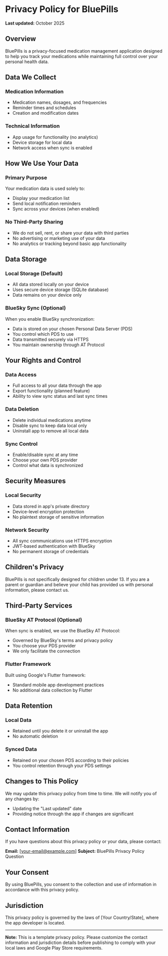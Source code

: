 # Privacy Policy for BluePills

**Last updated:** October 2025

## Overview
BluePills is a privacy-focused medication management application designed to help you track your medications while maintaining full control over your personal health data.

## Data We Collect

### Medication Information
- Medication names, dosages, and frequencies
- Reminder times and schedules
- Creation and modification dates

### Technical Information
- App usage for functionality (no analytics)
- Device storage for local data
- Network access when sync is enabled

## How We Use Your Data

### Primary Purpose
Your medication data is used solely to:
- Display your medication list
- Send local notification reminders
- Sync across your devices (when enabled)

### No Third-Party Sharing
- We do not sell, rent, or share your data with third parties
- No advertising or marketing use of your data
- No analytics or tracking beyond basic app functionality

## Data Storage

### Local Storage (Default)
- All data stored locally on your device
- Uses secure device storage (SQLite database)
- Data remains on your device only

### BlueSky Sync (Optional)
When you enable BlueSky synchronization:
- Data is stored on your chosen Personal Data Server (PDS)
- You control which PDS to use
- Data transmitted securely via HTTPS
- You maintain ownership through AT Protocol

## Your Rights and Control

### Data Access
- Full access to all your data through the app
- Export functionality (planned feature)
- Ability to view sync status and last sync times

### Data Deletion
- Delete individual medications anytime
- Disable sync to keep data local only
- Uninstall app to remove all local data

### Sync Control
- Enable/disable sync at any time
- Choose your own PDS provider
- Control what data is synchronized

## Security Measures

### Local Security
- Data stored in app's private directory
- Device-level encryption protection
- No plaintext storage of sensitive information

### Network Security
- All sync communications use HTTPS encryption
- JWT-based authentication with BlueSky
- No permanent storage of credentials

## Children's Privacy
BluePills is not specifically designed for children under 13. If you are a parent or guardian and believe your child has provided us with personal information, please contact us.

## Third-Party Services

### BlueSky AT Protocol (Optional)
When sync is enabled, we use the BlueSky AT Protocol:
- Governed by BlueSky's terms and privacy policy
- You choose your PDS provider
- We only facilitate the connection

### Flutter Framework
Built using Google's Flutter framework:
- Standard mobile app development practices
- No additional data collection by Flutter

## Data Retention

### Local Data
- Retained until you delete it or uninstall the app
- No automatic deletion

### Synced Data
- Retained on your chosen PDS according to their policies
- You control retention through your PDS settings

## Changes to This Policy
We may update this privacy policy from time to time. We will notify you of any changes by:
- Updating the "Last updated" date
- Providing notice through the app if changes are significant

## Contact Information
If you have questions about this privacy policy or your data, please contact:

**Email:** [your-email@example.com]
**Subject:** BluePills Privacy Policy Question

## Your Consent
By using BluePills, you consent to the collection and use of information in accordance with this privacy policy.

## Jurisdiction
This privacy policy is governed by the laws of [Your Country/State], where the app developer is located.

---

**Note:** This is a template privacy policy. Please customize the contact information and jurisdiction details before publishing to comply with your local laws and Google Play Store requirements.